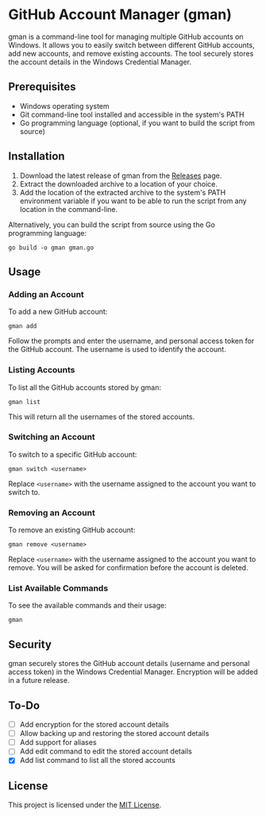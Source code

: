 
# GitHub Account Manager (gman)

gman is a command-line tool for managing multiple GitHub accounts on Windows. It allows you to easily switch between different GitHub accounts, add new accounts, and remove existing accounts. The tool securely stores the account details in the Windows Credential Manager.

## Prerequisites

- Windows operating system
- Git command-line tool installed and accessible in the system's PATH
- Go programming language (optional, if you want to build the script from source)

## Installation

1. Download the latest release of gman from the [Releases](https://github.com/Siutan/gman/releases) page.
2. Extract the downloaded archive to a location of your choice.
3. Add the location of the extracted archive to the system's PATH environment variable if you want to be able to run the script from any location in the command-line.

Alternatively, you can build the script from source using the Go programming language:

```
go build -o gman gman.go
```

## Usage

### Adding an Account

To add a new GitHub account:

```
gman add
```

Follow the prompts and enter the username, and personal access token for the GitHub account. The username is used to identify the account.

### Listing Accounts

To list all the GitHub accounts stored by gman:

```
gman list
```
This will return all the usernames of the stored accounts.

### Switching an Account

To switch to a specific GitHub account:

```
gman switch <username>
```

Replace `<username>` with the username assigned to the account you want to switch to.

### Removing an Account

To remove an existing GitHub account:

```
gman remove <username>
```

Replace `<username>` with the username assigned to the account you want to remove. You will be asked for confirmation before the account is deleted.

### List Available Commands

To see the available commands and their usage:

```
gman
```

## Security

gman securely stores the GitHub account details (username and personal access token) in the Windows Credential Manager.
Encryption will be added in a future release.

## To-Do

- [ ] Add encryption for the stored account details
- [ ] Allow backing up and restoring the stored account details
- [ ] Add support for aliases
- [ ] Add edit command to edit the stored account details
- [x] Add list command to list all the stored accounts

## License

This project is licensed under the [MIT License](LICENSE).
